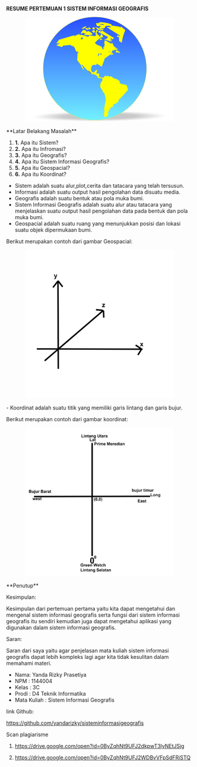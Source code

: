 **RESUME PERTEMUAN 1 SISTEM INFORMASI GEOGRAFIS**

<p align="center">
  <img src="../../img/bumi2.jpg" width="400px">
</p>
**Latar Belakang Masalah**

1. **1.** Apa itu Sistem?
2. **2.** Apa itu Infromasi?
3. **3.** Apa itu Geografis?
4. **4.** Apa itu Sistem Informasi Geografis?
5. **5.** Apa itu Geospacial?
6. **6.** Apa itu Koordinat?

- Sistem adalah suatu alur,plot,cerita dan tatacara yang telah tersusun.
- Informasi adalah suatu output hasil pengolahan data disuatu media.
- Geografis adalah suatu bentuk atau pola muka bumi.
- Sistem Informasi Geografis adalah suatu alur atau tatacara yang menjelaskan suatu output hasil pengolahan data pada bentuk dan pola muka bumi.
- Geospacial adalah suatu ruang yang menunjukkan posisi dan lokasi suatu objek dipermukaan bumi.

Berikut merupakan contoh dari gambar Geospacial:
<p align="center">
  <img src="../../img/resume.jpg" width="400px">
</p>
- Koordinat adalah suatu titik yang memiliki garis lintang dan garis bujur.

Berikut merupakan contoh dari gambar koordinat:
<p align="center">
  <img src="../../img/koordinat.jpg" width="400px">
</p>
**Penutup**

Kesimpulan:

Kesimpulan dari pertemuan pertama yaitu kita dapat mengetahui dan mengenal sistem informasi geografis serta fungsi dari sistem informasi geografis itu sendiri kemudian juga dapat mengetahui aplikasi yang digunakan dalam sistem informasi geografis.

Saran:

Saran dari saya yaitu agar penjelasan mata kuliah sistem informasi geografis dapat lebih kompleks lagi agar kita tidak kesulitan dalam memahami materi.

* Nama: Yanda Rizky Prasetiya
* NPM : 1144004
* Kelas : 3C
* Prodi : D4 Teknik Informatika
* Mata Kuliah : Sistem Informasi Geografis

link Github:

https://github.com/yandarizky/sisteminformasigeografis


Scan plagiarisme 

1. https://drive.google.com/open?id=0ByZqhNt9UFJ2dkpwT3lyNEtJSjg

2. https://drive.google.com/open?id=0ByZqhNt9UFJ2WDBvVFpSdFRiSTQ

